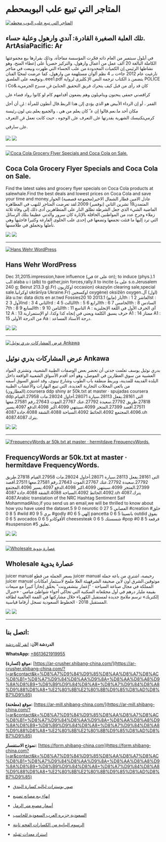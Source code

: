 # المتاجر التي تبيع علب البوب ​​محطم

<a href="https://swt.shibang-china.com/?l=ar&img&k=%D8%A7%D9%84%D9%85%D8%AA%D8%A7%D8%AC%D8%B1+%D8%A7%D9%84%D8%AA%D9%8A+%D8%AA%D8%A8%D9%8A%D8%B9+%D8%B9%D9%84%D8%A8+%D8%A7%D9%84%D8%A8%D9%88%D8%A8+%E2%80%8B%E2%80%8B%D9%85%D8%AD%D8%B7%D9%85" target="_blank">![المتاجر التي تبيع علب البوب ​​محطم](http://static.shibang-china.com/all-800x300/1394.jpg)</a>

## تلك العلبة الصغيرة القادرة: آندي وارهول وعلبة حساء. ArtAsiaPacific: Ar
في أيلول سبتمبر من العام ذاته فجّرت المؤسسة مفاجأة، وذلك بقرارها بيع مجموعتها الكاملة البالغة 20 ألف عمل من أعمال وارهول، والتركيز حصرياً على إعطاء المنح، وهو نشاطها الرئيس.إن الكميات المحدودة من علب الحساء التي ظهرت وبيعت في متاجر تارغيت عام 2012 جاءت بـ 4 نظم ألوان مستلهمة من وارهول، كما عرضت لمحيّا الفنان وتوقيعه على الملصق،.eee1.pdf ﻳﺘﻀﻤﻦ ﺬ اﻟﻜﺘﺎب ﺗﺮﺟﻤﺔ اﻟﻨﺺ اﻹ ﻜﻠﻴﺰي ﻟﺮواﻳﺔ POLICE i Co&amp;.ﻛﺎن ﻗﺪ رأى ﻣﻦ ﻗﺒﻞ ﻛﻴﻒ ﻳﺘﺤﺮك ﻓﺮﻳﻖ اﻟﺘﺤﻘﻴﻖ اﻟﺠﻨﺎيئ ﰲ ﻣﴪح اﻟﺠﺮميﺔ ﻛﺮاﻗﺼني ﺣﻤﻘﻰ ﻳﻨﺤﻨﻮن وﻳﺘامﻳﻠﻮن وﻫﻢ ﻳﻀﻌﻮن أﻗﺪاﻣﻬﻢ ﻛام ﻟﻮ ﻛﺎﻧﻮا رواد ﻓﻀﺎء ﻋﲆ اﻟﻘﻤﺮ ، أو إن اﻟﺮداء اﻷﺑﻴﺾ ﻫﻮ اﻟﺬي ﻳﺆدي إﱃ ﻫﺬا اﻟﺮﺑﻂ.ﻗﺎل أﻧﻄﻮن ﻟﻠﻤﺮأة : ﲇ أن أﺣﻞ ﻣﻜﺎن أﺣﺪ ﻣﺎ.ﻧﻌﻢ.ﻗﺎﻟﻮا إن ﻋ ّ ﻛﺎن ﻳﻌﻠﻢ ﻣﻦ ﻫﻲ ، واﻟﺠﻤﻴﻊ ﻳﻌﻠﻢ.ﺑﺘﻲ ﻟﻮن.رﺋﻴﺴﺔ ﻛﺮميﺘﻜﻨﻴﺴﻚ اﻟﺸﻬرية ﺑﻘﺪرﺗﻬﺎ ﻋﲆ اﻟﺘﻌﺮف ﻋﲆ اﻟﻮﺟﻮه ، ﺣﻴﺚ ﻛﺎﻧﺖ ﺗﻌﻤﻞ ﰲ اﻟﺘﻌﺮف ﻋﲆ ﺳﺎرﻗﻲ.


<a href="https://whatsapp.shibangsoft.com/WhatsApp.php" target="_blank" title="WhatsApp">![](http://static.shibang-china.com/icon/whatsapp.png)</a> <a href="https://swt.shibang-china.com/?l=ar&icon&k=%D8%A7%D9%84%D9%85%D8%AA%D8%A7%D8%AC%D8%B1+%D8%A7%D9%84%D8%AA%D9%8A+%D8%AA%D8%A8%D9%8A%D8%B9+%D8%B9%D9%84%D8%A8+%D8%A7%D9%84%D8%A8%D9%88%D8%A8+%E2%80%8B%E2%80%8B%D9%85%D8%AD%D8%B7%D9%85" target="_blank">![](http://static.shibang-china.com/icon/chat-ar.png)</a>

---

<a href="https://swt.shibang-china.com/?l=ar&img&k=%D8%A7%D9%84%D9%85%D8%AA%D8%A7%D8%AC%D8%B1+%D8%A7%D9%84%D8%AA%D9%8A+%D8%AA%D8%A8%D9%8A%D8%B9+%D8%B9%D9%84%D8%A8+%D8%A7%D9%84%D8%A8%D9%88%D8%A8+%E2%80%8B%E2%80%8B%D9%85%D8%AD%D8%B7%D9%85" target="_blank">![Coca Cola Grocery Flyer Specials and Coca Cola on Sale.](http://static.shibang-china.com/all-800x300/769.jpg)</a>

## Coca Cola Grocery Flyer Specials and Coca Cola on Sale.
Find the latest sales and grocery flyer specials on Coca Cola products at salewhale.Find the best deals and lowest prices on Coca Cola and save your time and money.عادل الامين قطار الشمال الاخير(مجموعة قصصية) الحوار المتمدن19 تشرين الثاني (نوفمبر) 2009.لقد تعرضت المتاجر للنهب في المظاهرة الماضية الشيء الذي جعل الشرطة تطلق النار على المتظاهرين أدى ذلك إلى وفاة ثلاثة زملاء وجرح عدد من المواطنين.الحافلة بالإثارة كان سرور والدتي عظيما بتلك الرسائل التي ترد إليها ما فتئت تجمعها وتضعها في إحدى علب الحلوى الفارغة وكثيرا فاجئيها وهي تأملها وتحملق في طلامسها.


<a href="https://whatsapp.shibangsoft.com/WhatsApp.php" target="_blank" title="WhatsApp">![](http://static.shibang-china.com/icon/whatsapp.png)</a> <a href="https://swt.shibang-china.com/?l=ar&icon&k=%D8%A7%D9%84%D9%85%D8%AA%D8%A7%D8%AC%D8%B1+%D8%A7%D9%84%D8%AA%D9%8A+%D8%AA%D8%A8%D9%8A%D8%B9+%D8%B9%D9%84%D8%A8+%D8%A7%D9%84%D8%A8%D9%88%D8%A8+%E2%80%8B%E2%80%8B%D9%85%D8%AD%D8%B7%D9%85" target="_blank">![](http://static.shibang-china.com/icon/chat-ar.png)</a>

---

<a href="https://swt.shibang-china.com/?l=ar&img&k=%D8%A7%D9%84%D9%85%D8%AA%D8%A7%D8%AC%D8%B1+%D8%A7%D9%84%D8%AA%D9%8A+%D8%AA%D8%A8%D9%8A%D8%B9+%D8%B9%D9%84%D8%A8+%D8%A7%D9%84%D8%A8%D9%88%D8%A8+%E2%80%8B%E2%80%8B%D9%85%D8%AD%D8%B7%D9%85" target="_blank">![Hans Wehr WordPress](http://static.shibang-china.com/all-800x300/507.jpg)</a>

## Hans Wehr WordPress
Dec 31,2015.impression,have influence (في or على on); to induce (phys.).1 الب alaba u i (alb) to gather,join forces,rally.II to incite (على ه s.o.Jerusalem 240 g; Beirut 213.3 g).Fr) اوكازيون occasion) okazyōn clearing sale,special sale.اوكرانيا ukrānīya Ukraine.Fr) اوكسجين oxygène) oksižēn oxygen.اول) آل) āla u.tw: data dicts en ar.twd Fossies20 أيار (مايو) 2013.1 10th : العاشر 2 1st : الأول 3 2nd : الثاني 4 3rd : الثالث 5 4th : الرابع 6 5th : الخامس 7 6th : السادس 8 7th : السابع 9 8th : الثامن 10 9th : التاسع 11 A : آي الحرف الأول في اللغة الإنجليزية 12 A : حرف يسبق الكلمة ويعني في إتجاه كذا وكذا، او الإستمرارية 13 A1 : ممتاز 14 A1 : من الدرجة الأولى 15 Aa : درجة الأستاذ المساعد.


<a href="https://whatsapp.shibangsoft.com/WhatsApp.php" target="_blank" title="WhatsApp">![](http://static.shibang-china.com/icon/whatsapp.png)</a> <a href="https://swt.shibang-china.com/?l=ar&icon&k=%D8%A7%D9%84%D9%85%D8%AA%D8%A7%D8%AC%D8%B1+%D8%A7%D9%84%D8%AA%D9%8A+%D8%AA%D8%A8%D9%8A%D8%B9+%D8%B9%D9%84%D8%A8+%D8%A7%D9%84%D8%A8%D9%88%D8%A8+%E2%80%8B%E2%80%8B%D9%85%D8%AD%D8%B7%D9%85" target="_blank">![](http://static.shibang-china.com/icon/chat-ar.png)</a>

---

<a href="https://swt.shibang-china.com/?l=ar&img&k=%D8%A7%D9%84%D9%85%D8%AA%D8%A7%D8%AC%D8%B1+%D8%A7%D9%84%D8%AA%D9%8A+%D8%AA%D8%A8%D9%8A%D8%B9+%D8%B9%D9%84%D8%A8+%D8%A7%D9%84%D8%A8%D9%88%D8%A8+%E2%80%8B%E2%80%8B%D9%85%D8%AD%D8%B7%D9%85" target="_blank">![عرض المشاركات بدري نوئيل Ankawa](http://static.shibang-china.com/all-800x300/1507.jpg)</a>

## عرض المشاركات بدري نوئيل Ankawa
بدري نوئيل يوسف تعلمت جدتي أن تحضر بعض الوصفات الطبية الشعبية، وتشتري المواد العشبية من سوق العطارين في الموصل، وهو أحد أقدم الأسواق الشعبية الواقعة داخل البلدة القديمة للمدينة، ويربط منطقة باب الطوب وشارع نينوى، وقد اشتق السوق أسمه من بائعي المحلات التجارية العديدة، التي تبيع البهارات والأعشاب الطبية (العطارون).coursera ddp shiny ar 50k.txt at master · spujadas coursera ddp.التى 28161.يفعل 28113.سيارة 28071.أحاول 28024.مات 27958.القيام 27818.طريق 27792.سعيدة 27792.عنك 27767.الموت 27643.رقم 27581.معها 27511.أقصد 27399.المتجر 4099.سينتهي 4099.اكبر 4098.الدفع 4097.يسير 4096.المجتمع 4092.الحائط 4092.السباحة 4088.الشقة 4088.جادة 4087.uh 4087.يترك 4087.


<a href="https://whatsapp.shibangsoft.com/WhatsApp.php" target="_blank" title="WhatsApp">![](http://static.shibang-china.com/icon/whatsapp.png)</a> <a href="https://swt.shibang-china.com/?l=ar&icon&k=%D8%A7%D9%84%D9%85%D8%AA%D8%A7%D8%AC%D8%B1+%D8%A7%D9%84%D8%AA%D9%8A+%D8%AA%D8%A8%D9%8A%D8%B9+%D8%B9%D9%84%D8%A8+%D8%A7%D9%84%D8%A8%D9%88%D8%A8+%E2%80%8B%E2%80%8B%D9%85%D8%AD%D8%B7%D9%85" target="_blank">![](http://static.shibang-china.com/icon/chat-ar.png)</a>

---

<a href="https://swt.shibang-china.com/?l=ar&img&k=%D8%A7%D9%84%D9%85%D8%AA%D8%A7%D8%AC%D8%B1+%D8%A7%D9%84%D8%AA%D9%8A+%D8%AA%D8%A8%D9%8A%D8%B9+%D8%B9%D9%84%D8%A8+%D8%A7%D9%84%D8%A8%D9%88%D8%A8+%E2%80%8B%E2%80%8B%D9%85%D8%AD%D8%B7%D9%85" target="_blank">![FrequencyWords ar 50k.txt at master · hermitdave FrequencyWords.](http://static.shibang-china.com/all-800x300/720.jpg)</a>

## FrequencyWords ar 50k.txt at master · hermitdave FrequencyWords.
التى 28161.يفعل 28113.سيارة 28071.أحاول 28024.مات 27958.القيام 27818.طريق 27792.سعيدة 27792.عنك 27767.الموت 27643.رقم 27581.معها 27511.أقصد 27399.المتجر 4099.سينتهي 4099.اكبر 4098.الدفع 4097.يسير 4096.المجتمع 4092.الحائط 4092.السباحة 4088.الشقة 4088.جادة 4087.uh 4087.يترك 4087.Arabic translation of the NRC Hashtag Sentiment Saif MohammadAlso,if you send us an email,we will be thrilled to know about how you have used the dataset.5 9 0 neurotic العصابي 5 27 0 #creation #خلق 5 8 0 #wild #بري 5 9 0 #godly #إلهي 5 6 0 pancetta بانسيتا 5 6 0 outdid يفوق 5 6 0 avocados الأفوكادو 5 6 0 cheesesteak شسستك 5 6 0 #pop #فرقعة 5 8 0 #suspension #تعليق 5.


<a href="https://whatsapp.shibangsoft.com/WhatsApp.php" target="_blank" title="WhatsApp">![](http://static.shibang-china.com/icon/whatsapp.png)</a> <a href="https://swt.shibang-china.com/?l=ar&icon&k=%D8%A7%D9%84%D9%85%D8%AA%D8%A7%D8%AC%D8%B1+%D8%A7%D9%84%D8%AA%D9%8A+%D8%AA%D8%A8%D9%8A%D8%B9+%D8%B9%D9%84%D8%A8+%D8%A7%D9%84%D8%A8%D9%88%D8%A8+%E2%80%8B%E2%80%8B%D9%85%D8%AD%D8%B7%D9%85" target="_blank">![](http://static.shibang-china.com/icon/chat-ar.png)</a>

---

<a href="https://swt.shibang-china.com/?l=ar&img&k=%D8%A7%D9%84%D9%85%D8%AA%D8%A7%D8%AC%D8%B1+%D8%A7%D9%84%D8%AA%D9%8A+%D8%AA%D8%A8%D9%8A%D8%B9+%D8%B9%D9%84%D8%A8+%D8%A7%D9%84%D8%A8%D9%88%D8%A8+%E2%80%8B%E2%80%8B%D9%85%D8%AD%D8%B7%D9%85" target="_blank">![Wholesale عصارة يدوية](http://static.shibang-china.com/all-800x300/528.jpg)</a>

## Wholesale عصارة يدوية
juicer manual بسعر الجملة من قطع juicer manual رخيصة، اشتري من باعة جملة juicer manual موثوقين.الشرق أون لاين صحيفة الشرقهيئة العلا ملمح لاستثمار امكانات المملكة في مجال صناعة السياحة &middot; &quot;إعمار بيتشفرونت&quot; يحقّق إنجازاً كبيراً مع مبيعات بقيمة مليار درهم في أول مجمّعاته السكنية التي تحاكي أجواء شواطئ ميامي &middot; «جنرال إلكتريك» ترسم ملامح جديدة لمستقبل الكهرباء خلال مشاركتها في القمة العالمية لطاقة المستقبل 2018 &middot; الخطوط السعودية تسجل أرقاما قياسية.


<a href="https://whatsapp.shibangsoft.com/WhatsApp.php" target="_blank" title="WhatsApp">![](http://static.shibang-china.com/icon/whatsapp.png)</a> <a href="https://swt.shibang-china.com/?l=ar&icon&k=%D8%A7%D9%84%D9%85%D8%AA%D8%A7%D8%AC%D8%B1+%D8%A7%D9%84%D8%AA%D9%8A+%D8%AA%D8%A8%D9%8A%D8%B9+%D8%B9%D9%84%D8%A8+%D8%A7%D9%84%D8%A8%D9%88%D8%A8+%E2%80%8B%E2%80%8B%D9%85%D8%AD%D8%B7%D9%85" target="_blank">![](http://static.shibang-china.com/icon/chat-ar.png)</a>

---
## اتصل بنا:

**الدردشة الآن:** [انقر للدردشة](https://swt.shibang-china.com?l=ar&contact&k=%D8%A7%D9%84%D9%85%D8%AA%D8%A7%D8%AC%D8%B1+%D8%A7%D9%84%D8%AA%D9%8A+%D8%AA%D8%A8%D9%8A%D8%B9+%D8%B9%D9%84%D8%A8+%D8%A7%D9%84%D8%A8%D9%88%D8%A8+%E2%80%8B%E2%80%8B%D9%85%D8%AD%D8%B7%D9%85)

**WhatsApp:**  [+8613621919955](https://whatsapp.shibangsoft.com/WhatsApp.php)

**موقع (كسارة):** [https://ar-crusher.shibang-china.com/](https://ar-crusher.shibang-china.com/?l=ar&contact&k=%D8%A7%D9%84%D9%85%D8%AA%D8%A7%D8%AC%D8%B1+%D8%A7%D9%84%D8%AA%D9%8A+%D8%AA%D8%A8%D9%8A%D8%B9+%D8%B9%D9%84%D8%A8+%D8%A7%D9%84%D8%A8%D9%88%D8%A8+%E2%80%8B%E2%80%8B%D9%85%D8%AD%D8%B7%D9%85)

**موقع (مطحنة):** [https://ar-mill.shibang-china.com/](https://ar-mill.shibang-china.com/?l=ar&contact&k=%D8%A7%D9%84%D9%85%D8%AA%D8%A7%D8%AC%D8%B1+%D8%A7%D9%84%D8%AA%D9%8A+%D8%AA%D8%A8%D9%8A%D8%B9+%D8%B9%D9%84%D8%A8+%D8%A7%D9%84%D8%A8%D9%88%D8%A8+%E2%80%8B%E2%80%8B%D9%85%D8%AD%D8%B7%D9%85)

**نموذج الاستفسار:** [https://form.shibang-china.com](https://form.shibang-china.com?l=ar&contact&k=%D8%A7%D9%84%D9%85%D8%AA%D8%A7%D8%AC%D8%B1+%D8%A7%D9%84%D8%AA%D9%8A+%D8%AA%D8%A8%D9%8A%D8%B9+%D8%B9%D9%84%D8%A8+%D8%A7%D9%84%D8%A8%D9%88%D8%A8+%E2%80%8B%E2%80%8B%D9%85%D8%AD%D8%B7%D9%85)

* [صور بوسترات لباليه كسارة البندق](../22/%D8%B5%D9%88%D8%B1%20%D8%A8%D9%88%D8%B3%D8%AA%D8%B1%D8%A7%D8%AA%20%D9%84%D8%A8%D8%A7%D9%84%D9%8A%D9%87%20%D9%83%D8%B3%D8%A7%D8%B1%D8%A9%20%D8%A7%D9%84%D8%A8%D9%86%D8%AF%D9%82.md)

* [إنهاء بيع مصانع تصنيع](../21/%D8%A5%D9%86%D9%87%D8%A7%D8%A1%20%D8%A8%D9%8A%D8%B9%20%D9%85%D8%B5%D8%A7%D9%86%D8%B9%20%D8%AA%D8%B5%D9%86%D9%8A%D8%B9.md)

* [أسعار مصنع متر الرمل](../25/%D8%A3%D8%B3%D8%B9%D8%A7%D8%B1%20%D9%85%D8%B5%D9%86%D8%B9%20%D9%85%D8%AA%D8%B1%20%D8%A7%D9%84%D8%B1%D9%85%D9%84.md)

* [السعودية جزيره العرب السعودية للحاسب](../21/%D8%A7%D9%84%D8%B3%D8%B9%D9%88%D8%AF%D9%8A%D8%A9%20%D8%AC%D8%B2%D9%8A%D8%B1%D9%87%20%D8%A7%D9%84%D8%B9%D8%B1%D8%A8%20%D8%A7%D9%84%D8%B3%D8%B9%D9%88%D8%AF%D9%8A%D8%A9%20%D9%84%D9%84%D8%AD%D8%A7%D8%B3%D8%A8.md)

* [الرسوم البيانية من الكسارات الفحم ثابتة](../23/%D8%A7%D9%84%D8%B1%D8%B3%D9%88%D9%85%20%D8%A7%D9%84%D8%A8%D9%8A%D8%A7%D9%86%D9%8A%D8%A9%20%D9%85%D9%86%20%D8%A7%D9%84%D9%83%D8%B3%D8%A7%D8%B1%D8%A7%D8%AA%20%D8%A7%D9%84%D9%81%D8%AD%D9%85%20%D8%AB%D8%A7%D8%A8%D8%AA%D8%A9.md)

* [استراد معدات ثقيله](../22/%D8%A7%D8%B3%D8%AA%D8%B1%D8%A7%D8%AF%20%D9%85%D8%B9%D8%AF%D8%A7%D8%AA%20%D8%AB%D9%82%D9%8A%D9%84%D9%87.md)
